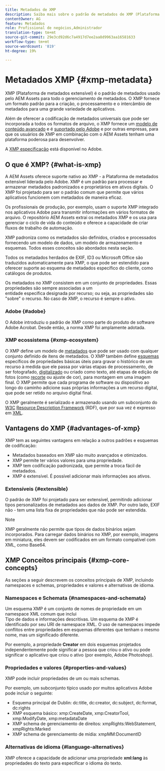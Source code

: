 ```yaml
---
title: Metadados de XMP
description: Saiba mais sobre o padrão de metadados de XMP (Plataforma de metadados extensível) usado pelo AEM Assets para gerenciamento de metadados. O XMP fornece um formato padrão para a criação, o processamento e o intercâmbio de metadados para uma grande variedade de aplicativos.
contentOwner: AG
feature: Metadados
role: Profissional de negócios,Administrador
translation-type: tm+mt
source-git-commit: 29e3cd92d6c7a4917d7ee2aa8d9963aa16581633
workflow-type: tm+mt
source-wordcount: '819'
ht-degree: 19%

---
```



# Metadados XMP {#xmp-metadata}

XMP (Plataforma de metadados extensível) é o padrão de metadados usado pelo AEM Assets para todo o gerenciamento de metadados. O XMP fornece um formato padrão para a criação, o processamento e o intercâmbio de metadados para uma grande variedade de aplicativos.

Além de oferecer a codificação de metadados universais que pode ser incorporada a todos os formatos de arquivo, o XMP fornece um [modelo de conteúdo avançado](xmp.md#xmp-core-concepts) e é [suportado pelo Adobe](xmp.md#advantages-of-xmp) e por outras empresas, para que os usuários de XMP em combinação com o AEM Assets tenham uma plataforma poderosa para desenvolver.

A [XMP especificação](https://www.adobe.com/devnet/xmp.html) está disponível no Adobe.

## O que é XMP? {#what-is-xmp}

A AEM Assets oferece suporte nativo ao XMP - a Plataforma de metadados extensível liderada pelo Adobe. XMP é um padrão para processar e armazenar metadados padronizados e proprietários em ativos digitais. O XMP foi projetado para ser o padrão comum que permite que vários aplicativos funcionem com metadados de maneira eficaz.

Os profissionais de produção, por exemplo, usam o suporte XMP integrado nos aplicativos Adobe para transmitir informações em vários formatos de arquivo. O repositório AEM Assets extrai os metadados XMP e os usa para gerenciar o ciclo de vida do conteúdo e oferece a capacidade de criar fluxos de trabalho de automação.

XMP padroniza como os metadados são definidos, criados e processados fornecendo um modelo de dados, um modelo de armazenamento e esquemas. Todos esses conceitos são abordados nesta seção.

Todos os metadados herdados de EXIF, ID3 ou Microsoft Office são traduzidos automaticamente para XMP, o que pode ser estendido para oferecer suporte ao esquema de metadados específico do cliente, como catálogos de produtos.

Os metadados no XMP consistem em um conjunto de propriedades. Essas propriedades são sempre associadas a um\
entidade específica designada por recurso; ou seja, as propriedades são &quot;sobre&quot; o recurso. No caso de XMP, o recurso é sempre o ativo.

### Adobe {#adobe}

O Adobe introduziu o padrão de XMP como parte do produto de software Adobe Acrobat. Desde então, a norma XMP foi amplamente adotada.

### XMP ecossistema {#xmp-ecosystem}

O XMP define um modelo de [metadados](https://pt.wikipedia.org/wiki/Metadados) que pode ser usado com qualquer conjunto definido de itens de metadados. O XMP também define [esquemas](https://en.wikipedia.org/wiki/XML_schema) específicos de propriedades básicas úteis para gravar o histórico de um recurso à medida que ele passa por várias etapas de processamento, de ser fotografado, [digitalizado](https://pt.wikipedia.org/wiki/Digitalizador) ou criado como texto, até etapas de edição de fotos (como [recorte](https://en.wikipedia.org/wiki/Cropping_%28image%29) ou ajuste de cor), para montagem em uma imagem final. O XMP permite que cada programa de software ou dispositivo ao longo do caminho adicione suas próprias informações a um recurso digital, que pode ser retido no arquivo digital final.

O XMP geralmente é serializado e armazenado usando um subconjunto do [W3C](https://pt.wikipedia.org/wiki/World_Wide_Web_Consortium) [Resource Description Framework](https://pt.wikipedia.org/wiki/Resource_Description_Framework) (RDF), que por sua vez é expresso em [XML](https://pt.wikipedia.org/wiki/XML).

## Vantagens do XMP {#advantages-of-xmp}

XMP tem as seguintes vantagens em relação a outros padrões e esquemas de codificação:

* Metadados baseados em XMP são muito avançados e otimizados.
* XMP permite ter vários valores para uma propriedade.
* XMP tem codificação padronizada, que permite a troca fácil de metadados.
* XMP é extensível. É possível adicionar mais informações aos ativos.

### Extensíveis {#extensible}

O padrão de XMP foi projetado para ser extensível, permitindo adicionar tipos personalizados de metadados aos dados de XMP. Por outro lado, EXIF não - tem uma lista fixa de propriedades que não pode ser estendida.

>[!NOTE]
>
>XMP geralmente não permite que tipos de dados binários sejam incorporados. Para carregar dados binários no XMP, por exemplo, imagens em miniatura, eles devem ser codificados em um formato compatível com XML, como Base64.

## XMP Conceitos principais {#xmp-core-concepts}

As seções a seguir descrevem os conceitos principais de XMP, incluindo namespaces e schemas, propriedades e valores e alternativas de idioma.

### Namespaces e Schemata {#namespaces-and-schemata}

Um esquema XMP é um conjunto de nomes de propriedade em um namespace XML comum que inclui\
Tipo de dados e informações descritivas. Um esquema de XMP é identificado por seu URI de namespace XML. O uso de namespaces impede conflitos entre propriedades em esquemas diferentes que tenham o mesmo nome, mas um significado diferente.

Por exemplo, a propriedade **Creator** em dois esquemas projetados independentemente pode significar a pessoa que criou o ativo ou pode significar o aplicativo que criou o ativo (por exemplo, Adobe Photoshop).

### Propriedades e valores {#properties-and-values}

XMP pode incluir propriedades de um ou mais schemas.

Por exemplo, um subconjunto típico usado por muitos aplicativos Adobe pode incluir o seguinte:

* Esquema principal de Dublin: dc:title, dc:creator, dc:subject, dc:format, dc:rights
* XMP esquema básico: xmp:CreateDate, xmp:CreatorTool, xmp:ModifyDate, xmp:metadataDate
* XMP schema de gerenciamento de direitos: xmpRights:WebStatement, xmpRights:Marked
* XMP schema de gerenciamento de mídia: xmpMM:DocumentID

### Alternativas de idioma {#language-alternatives}

XMP oferece a capacidade de adicionar uma propriedade **xml:lang** às propriedades do texto para especificar o idioma do texto.
